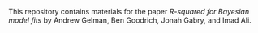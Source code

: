This repository contains materials for the paper 
_R-squared for Bayesian model fits_ 
by Andrew Gelman, Ben Goodrich, Jonah Gabry, and Imad Ali.
